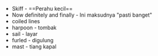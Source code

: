 - Skiff - ==Perahu kecil==
- Now definitely and finally - Ini maksudnya "pasti banget"
- coiled lines 
- harpoon - tombak
- sail - layar
- furled - digulung
- mast - tiang kapal
